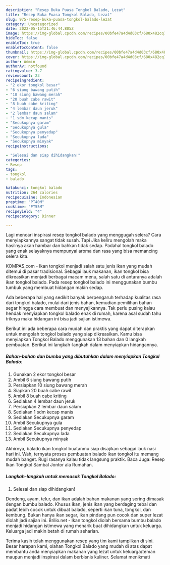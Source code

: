 ```yaml
---
description: "Resep Buka Puasa Tongkol Balado, Lezat"
title: "Resep Buka Puasa Tongkol Balado, Lezat"
slug: 975-resep-buka-puasa-tongkol-balado-lezat
category: Uncategorized
date: 2022-05-15T21:46:44.805Z
image: https://img-global.cpcdn.com/recipes/00bfe47a4d4d03cf/680x482cq70/tongkol-balado-foto-resep-utama.jpg
hideToc: false
enableToc: true
enableTocContent: false
thumbnail: https://img-global.cpcdn.com/recipes/00bfe47a4d4d03cf/680x482cq70/tongkol-balado-foto-resep-utama.jpg
cover: https://img-global.cpcdn.com/recipes/00bfe47a4d4d03cf/680x482cq70/tongkol-balado-foto-resep-utama.jpg
author: Admin
authorAv: notfound
ratingvalue: 3.7
reviewcount: 23
recipeingredient:
- "2 ekor tongkol besar"
- "6 siung bawang putih"
- "10 siung bawang merah"
- "20 buah cabe rawit"
- "8 buah cabe kriting"
- "4 lembar daun jeruk"
- "2 lembar daun salam"
- "1 sdm kecap manis"
- "Secukupnya garam"
- "Secukupnya gula"
- "Secukupnya penyedap"
- "Secukupnya lada"
- "Secukupnya minyak"
recipeinstructions:

- "Selesai dan siap dihidangkan!"
categories:
- Resep
tags:
- tongkol
- balado

katakunci: tongkol balado 
nutrition: 264 calories
recipecuisine: Indonesian
preptime: "PT40M"
cooktime: "PT55M"
recipeyield: "4"
recipecategory: Dinner

---
```



Lagi mencari inspirasi resep tongkol balado yang menggugah selera? Cara menyiapkannya sangat tidak susah. Tapi Jika keliru mengolah maka hasilnya akan hambar dan bahkan tidak sedap. Padahal tongkol balado yang enak selayaknya mempunyai aroma dan rasa yang bisa memancing selera kita.


KOMPAS.com - Ikan tongkol menjadi salah satu jenis ikan yang mudah ditemui di pasar tradisional. Sebagai lauk makanan, ikan tongkol bisa dikreasikan menjadi berbagai macam menu, salah satu di antaranya adalah ikan tongkol balado. Pada resep tongkol balado ini menggunakan bumbu tumbuk yang membuat hidangan makin sedap.

Ada beberapa hal yang sedikit banyak berpengaruh terhadap kualitas rasa dari tongkol balado, mulai dari jenis bahan, kemudian pemilihan bahan segar hingga cara membuat dan menyajikannya. Tak perlu pusing kalau hendak menyiapkan tongkol balado enak di rumah, karena asal sudah tahu triknya maka hidangan ini bisa jadi sajian istimewa.


Berikut ini ada beberapa cara mudah dan praktis yang dapat diterapkan untuk mengolah tongkol balado yang siap dikreasikan. Kamu bisa menyiapkan Tongkol Balado menggunakan 13 bahan dan 0 langkah pembuatan. Berikut ini langkah-langkah dalam menyiapkan hidangannya.

<!--inarticleads1-->

##### Bahan-bahan dan bumbu yang dibutuhkan dalam menyiapkan Tongkol Balado:

1. Gunakan 2 ekor tongkol besar
1. Ambil 6 siung bawang putih
1. Persiapkan 10 siung bawang merah
1. Siapkan 20 buah cabe rawit
1. Ambil 8 buah cabe kriting
1. Sediakan 4 lembar daun jeruk
1. Persiapkan 2 lembar daun salam
1. Sediakan 1 sdm kecap manis
1. Sediakan Secukupnya garam
1. Ambil Secukupnya gula
1. Sediakan Secukupnya penyedap
1. Sediakan Secukupnya lada
1. Ambil Secukupnya minyak


Akhirnya, balado ikan tongkol buatanmu siap disajikan sebagai lauk nasi hari ini. Wah, ternyata proses pembuatan balado ikan tongkol itu memang mudah banget. Rugi rasanya kalau tidak langsung praktik. Baca Juga: Resep Ikan Tongkol Sambal Jontor ala Rumahan. 

<!--inarticleads2-->

##### Langkah-langkah untuk memasak Tongkol Balado:


1. Selesai dan siap dihidangkan!

Dendeng, ayam, telur, dan ikan adalah bahan makanan yang sering dimasak dengan bumbu balado. Khusus ikan, jenis ikan yang berdaging tebal dan padat lebih cocok untuk dibuat balado, seperti ikan tuna, tongkol, dan kembung. Bukan hanya ikan segar, ikan pindang pun cocok dan super lezat diolah jadi sajian ini. Brilio.net - Ikan tongkol diolah bersama bumbu balado menjadi hidangan istimewa yang menarik buat dihidangkan untuk keluarga. Keluarga jadi makin betah di rumah seharian. 

Terima kasih telah menggunakan resep yang tim kami tampilkan di sini. Besar harapan kami, olahan Tongkol Balado yang mudah di atas dapat membantu anda menyiapkan makanan yang lezat untuk keluarga/teman maupun menjadi inspirasi dalam berbisnis kuliner. Selamat menikmati
